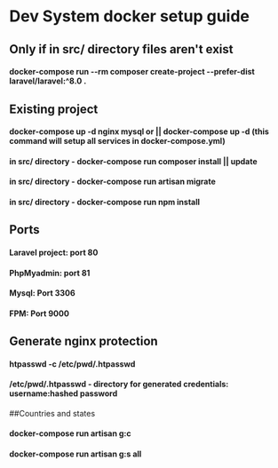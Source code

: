 # Dev System docker setup guide

## Only if in src/ directory files aren't exist
#### docker-compose run --rm composer create-project --prefer-dist laravel/laravel:^8.0 .

## Existing project
#### docker-compose up -d nginx mysql or || docker-compose up -d (this command will setup all services in docker-compose.yml)
#### in src/ directory - docker-compose run composer install || update
#### in src/ directory - docker-compose run artisan migrate
#### in src/ directory - docker-compose run npm install

## Ports
#### Laravel project: port 80
#### PhpMyadmin: port 81
#### Mysql: Port 3306
#### FPM: Port 9000

## Generate nginx protection
#### htpasswd -c /etc/pwd/.htpasswd <username>
#### /etc/pwd/.htpasswd - directory for generated credentials: username:hashed password

##Countries and states
#### docker-compose run artisan g:c
#### docker-compose run artisan g:s all
  

  

